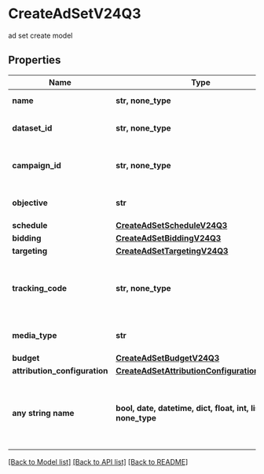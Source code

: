 # CreateAdSetV24Q3

ad set create model

## Properties
Name | Type | Description | Notes
------------ | ------------- | ------------- | -------------
**name** | **str, none_type** | Name of the ad set | 
**dataset_id** | **str, none_type** | Dataset id of this ad set | 
**campaign_id** | **str, none_type** | Campaign id this ad set belongs to | 
**objective** | **str** | Objective of the ad set | 
**schedule** | [**CreateAdSetScheduleV24Q3**](CreateAdSetScheduleV24Q3.md) |  | 
**bidding** | [**CreateAdSetBiddingV24Q3**](CreateAdSetBiddingV24Q3.md) |  | 
**targeting** | [**CreateAdSetTargetingV24Q3**](CreateAdSetTargetingV24Q3.md) |  | 
**tracking_code** | **str, none_type** | The click tracking code associated to this Ad Set. | 
**media_type** | **str** | Media type for the ad set | 
**budget** | [**CreateAdSetBudgetV24Q3**](CreateAdSetBudgetV24Q3.md) |  | [optional] 
**attribution_configuration** | [**CreateAdSetAttributionConfigurationV24Q3**](CreateAdSetAttributionConfigurationV24Q3.md) |  | [optional] 
**any string name** | **bool, date, datetime, dict, float, int, list, str, none_type** | any string name can be used but the value must be the correct type | [optional]

[[Back to Model list]](../README.md#documentation-for-models) [[Back to API list]](../README.md#documentation-for-api-endpoints) [[Back to README]](../README.md)


